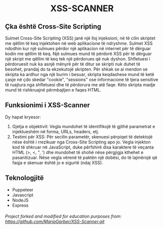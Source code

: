 <h1 align="center">XSS-SCANNER</h1>   

## Çka është Cross-Site Scripting

Sulmet Cross-Site Scripting (XSS) janë një lloj injeksioni, në të cilin skriptet me qëllim të keq injektohen në web aplikacione të ndryshme.
Sulmet XSS ndodhin kur një sulmues përdor një aplikacion në internet për të dërguar kodin me qëllim të keq.
Një sulmues mund të përdorë XSS për të dërguar një skript me qëllim të keq tek një përdorues që nuk dyshon. Shfletuesi i përdoruesit nuk ka asnjë mënyrë për të ditur se skripti nuk duhet të besohet, prandaj do ta ekzekutojë skripten. Për shkak se ai mendon se skripta ka ardhur nga një burim i besuar, skripta keqdashese mund të ketë çasje në çdo skedar "cookie", "sessions" ose informacione të tjera sensitive të ruajtura nga shfletuesi dhe të përdorura me atë faqe. Këto skripta madje mund të rishkruajnë përmbajtjen e faqes HTML.

## Funksionimi i XSS-Scanner

Dy hapat kryesor:
1. Gjetja e objektivit: Vegla mundohet të identifikojë të gjithë parametrat e injektueshëm në forma, URLs, headers, etj.
2. Testimi për XSS: Për secilin parametër, skenuesi përpiqet të detektojë nëse është i rrezikuar nga Cross-Site Scripting apo jo. Vegla injekton kod të shkruar në JavaScript, duke përfshirë disa karaktere të veçanta HTML (>, <, ", ') dhe mundohet të shohë nëse përgjigja kthehet e pasanitizuar.
Nëse vegla vërenë të paktën një dobësi, do të lajmërojë që faqja e skenuar është jo e sigurtë (ndaj XSS).

## Teknologjitë
 * Puppeteer
 * Javascript
 * NodeJS
 * Express
 
 ###### Project forked and modified for education purposes from: https://github.com/MariaGarber/XSS-Scanner.git
